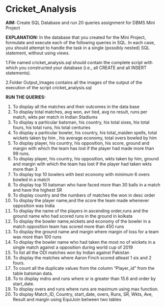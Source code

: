 # Cricket_Analysis
**AIM:** Create SQL Database and run 20 queries assignment for DBMS Mini Project

**EXPLANATION:**
In the database that you created for the Mini Project, formulate and execute each of the following queries in SQL. In each case, you should attempt to handle the task in a single (possibly nested) SQL statement, without using views.

1.File named cricket_analysis.sql should contain the complete script with which you constructed your database (i.e., all CREATE and all INSERT statements).

2.Folder Output_Images contains all the images of  the output of the execution of the script cricket_analysis.sql

**RUN THE QUERIES:**
1. To display all the matches and their outcomes in the data base
2. To display total matches, avg won, avr tied, avg no result, runs per match, wkts per match in Indian Stadiums
3. To display a particular batsman, his country, his total sixes, his total fours, his total runs, his total centuries
4. To display a particular bowler, his country, his total_maiden spells, total wickets taken by him , his average economy, total overs bowled by him
5. To display player, his country, his opposition, his score, ground and margin with which the team has lost if the player had made more than 99 runs.
6. To display player, his country, his opposition, wkts taken by him, ground and margin with which the team has lost if the player had taken wkts more than 3
7. To display top 10 bowlers with best economy with minimum 6 overs bowled in a match
8. To display top 10 batsman who have faced more than 30 balls in a match and have the highest SR
9. To display country and the numbers of matches the won in desc order  
10. To display the player name,and the score the team made whenever opposition was India
11. To display the name of the players in ascending order,runs and the ground name who had scored runs in the ground in kolkata
12. To display the bowler name,wickets and economy of the bowler in a match opposition team has scored more than 450 runs
13. To display the ground name and margin where margin of loss for a team was more than 100 runs
14. To display the bowler name who had taken the most no of wickets in a single match against a opposition during world cup of 2019 
15. To list all the ODI matches won by Indian against Pakistan
16. To display the matches where Aaron Finch scored atleast 1 six and 2 fours.
17. To count all the duplicate values from the column “Player_id” from the table batsman data.
18. To to display mdns and runs where sr is greater than 15.6 and order by start_date.
19. To display overs and runs where runs are maximum using max function.
20. To display Match_ID, Country, start_date, overs, Runs, SR, Wkts, Ave, Result and margin using EquiJoin between two tables

